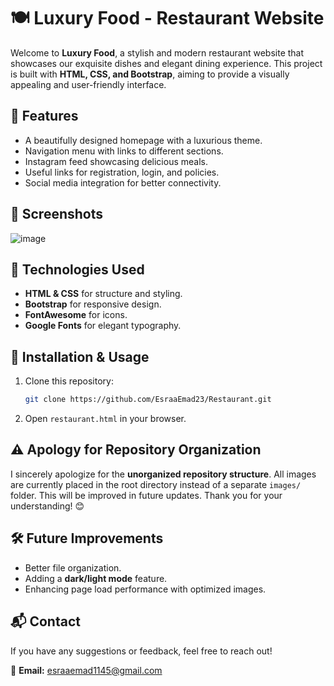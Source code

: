 # 🍽️ Luxury Food - Restaurant Website

Welcome to **Luxury Food**, a stylish and modern restaurant website that showcases our exquisite dishes and elegant dining experience. This project is built with **HTML, CSS, and Bootstrap**, aiming to provide a visually appealing and user-friendly interface.

## 🌟 Features
- A beautifully designed homepage with a luxurious theme.
- Navigation menu with links to different sections.
- Instagram feed showcasing delicious meals.
- Useful links for registration, login, and policies.
- Social media integration for better connectivity.

## 📸 Screenshots
 ![image](https://github.com/user-attachments/assets/a654ae77-6768-4dad-a664-6513c014bb1b)


## 🚀 Technologies Used
- **HTML & CSS** for structure and styling.
- **Bootstrap** for responsive design.
- **FontAwesome** for icons.
- **Google Fonts** for elegant typography.

## 📌 Installation & Usage
1. Clone this repository:
   ```sh
   git clone https://github.com/EsraaEmad23/Restaurant.git
   ```
2. Open `restaurant.html` in your browser.

## ⚠️ Apology for Repository Organization
I sincerely apologize for the **unorganized repository structure**. All images are currently placed in the root directory instead of a separate `images/` folder. This will be improved in future updates. Thank you for your understanding! 😊

## 🛠️ Future Improvements
- Better file organization.
- Adding a **dark/light mode** feature.
- Enhancing page load performance with optimized images.

## 📬 Contact
If you have any suggestions or feedback, feel free to reach out!

📧 **Email:**  esraaemad1145@gmail.com
 
